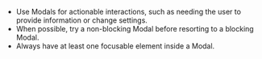 - Use Modals for actionable interactions, such as needing the user to provide information or change settings.
- When possible, try a non-blocking Modal before resorting to a blocking Modal.
- Always have at least one focusable element inside a Modal.
